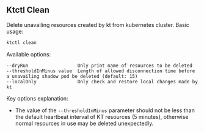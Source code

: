 Ktctl Clean
---

Delete unavailing resources created by kt from kubernetes cluster. Basic usage:

```bash
ktctl clean
```

Available options:

```
--dryRun                  Only print name of resources to be deleted
--thresholdInMinus value  Length of allowed disconnection time before a unavailing shadow pod be deleted (default: 15)
--localOnly               Only check and restore local changes made by kt
```

Key options explanation:

- The value of the `--thresholdInMinus` parameter should not be less than the default heartbeat interval of KT resources (5 minutes), otherwise normal resources in use may be deleted unexpectedly.
